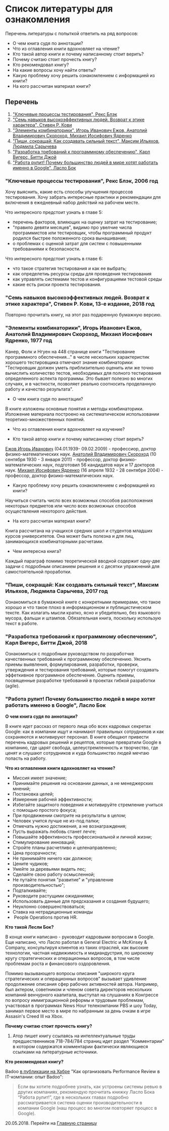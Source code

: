 # Список литературы для ознакомления

Перечень литературы с попыткой ответить на ряд вопросов:
- О чем книга судя по аннотации?
- Что из оглавления книги вдохновляет на чтение?
- Кто такой автор книги и почему написанному стоит верить? 
- Почему считаю стоит прочесть книгу?
- Кто рекомендовал книгу?
- На какие вопросы хочу найти ответы?
- Какую проблему хочу решить ознакомлением с информацией из книги?
- На кого рассчитан материал книги?

## Перечень

1. ["Ключевые процессы тестирования", Рекс Блэк](#black)
2. ["Семь навыков высокоэффективных людей. Возврат к этике характера", Стивен Р. Кови](#covey)
3. ["Элементы комбинаторики", Игорь Иванович Ежов, Анатолий Владимирович Скороход, Михаил Иосифович Ядренко](#elem_combinat)
4. ["Пиши, сокращай: Как создавать сильный текст", Максим Ильяхов, Людмила Сарычева](#write_cut)
5. ["Разработка требований к программному обеспечению", Карл Вигерс, Битти Джой](#dev_requir)
6. ["Работа рулит! Почему большинство людей в мире хотят работать именно в Google", Ласло Бок](#laslo)

### "Ключевые процессы тестирования", Рекс Блэк, 2006 год <a name="black"></a>

Хочу выяснить, какие есть способы улучшения процессов тестирования. Хочу забрать интересные практики и рекомендации для включения в ежедневный набор действий на рабочем месте.

Что интересного предстоит узнать в главе 5:
- перечень факторов, влияющих на оценку затрат на тестирование;
- "правило девяти месяцев", видимо про увелчие числа программистов или тестировщик, чтобы программный продукт родился быстрее положенного срока вынашивания;
- о проблемах с оценкой затрат для систем с повышенными требованиями к безопасности.

Что интересного предстоит узнать в главе 6:
- что такое стратегия тестирования и как ее выбрать;
- как определетиь ресурсы среды для проведения тестирования
- как управлять системами тестов и конфигурациями тестовой среды
- какие есть риски проекта тестирования.

### "Семь навыков высокоэффективных людей. Возврат к этике характера", Стивен Р. Кови, 13-е издание, 2018 год <a name="covey"></a>

Повторно прочитать книгу, на этот раз подаренную бумажную версию.

### "Элементы комбинаторики", Игорь Иванович Ежов, Анатолий Владимирович Скороход, Михаил Иосифович Ядренко, 1977 год <a name="elem_combinat">

Канер, Фолк и Нгуен на 448 странице книги "Тестирование программного обеспечения..." в числе нескольких характеристик хорошего тестировщика отмечают знание комбинаторики: "Тестировщик должен уметь приблизительно оценить или же точно вычислить количество тестов, необходимых для полного тестирования определенного аспекта программы. Это бывает полезно во многих случаях, и в частности, позволяет реально соотносить проделанную работу и качество результата".

- О чем книга судя по аннотации?

В книге изложены основные понятия и методы комбинаторики. Изложение материала построено на систематическом использовании теоретико-множественных понятий.

- Что из оглавления книги вдохновляет на изучение?

- Кто такой автор книги и почему написанному стоит верить?

[Ежов Игорь Иванович](http://eu.univ.kiev.ua/departments/teoriyi-ymovirnostey-statystyk/ezhov-igor-ivanovych-/) (04.01.1939- 09.02.2009) - профессиор, доктор физико-математических наук. [Анатолий Владимирович Скороход](https://ru.wikipedia.org/wiki/%D0%A1%D0%BA%D0%BE%D1%80%D0%BE%D1%85%D0%BE%D0%B4,_%D0%90%D0%BD%D0%B0%D1%82%D0%BE%D0%BB%D0%B8%D0%B9_%D0%92%D0%BB%D0%B0%D0%B4%D0%B8%D0%BC%D0%B8%D1%80%D0%BE%D0%B2%D0%B8%D1%87) (10 сентября 1930 - 3 января 2011) - профессор, доктор физико-математических наук, подготовил 56 кандидатов наук и 17 докторов наук. [Михаил Иосифович Ядренко](https://ru.wikipedia.org/wiki/%D0%AF%D0%B4%D1%80%D0%B5%D0%BD%D0%BA%D0%BE,_%D0%9C%D0%B8%D1%85%D0%B0%D0%B8%D0%BB_%D0%98%D0%BE%D1%81%D0%B8%D1%84%D0%BE%D0%B2%D0%B8%D1%87) (16 апреля 1932 - 28 сентября 2004) - профессор, доктор физико-математических наук. 

- Какую проблему хочу решить ознакомлением с информацией из книги?

Научиться считать число всех возможных способов расположения некоторых предметов или число всех возможных способов осуществления некоторого действия. 

- На кого рассчитан материал книги?

Книга рассчитана на учащихся средних школ и студентов младших курсов университетов. Она может быть полезна и для лиц, занимающихся комбинаторными расчетами.

- Чем интересна книга?

Каждый параграф помимо теоретической вводной содержит одну-две задачи с подробным описанием решения и с десятки упражнений для самостоятельной проработки.

### "Пиши, сокращай: Как создавать сильный текст", Максим Ильяхов, Людмила Сарычева, 2017 год <a name="write_cut">

Ознакомиться в бумажной книге с конкретными примерами, что такое хорошо и что такое плохо в информационном и публицистическом тексте. Как излагать мысли кратко, ясно и убедительно, без языкового мусора, фальши и штампов. Обязательная книга, поскольку использую текст в работе.

### "Разработка требований к программному обеспечению", Карл Вигерс, Битти Джой, 2018 <a name="dev_requir">

Ознакомиться с подробным руководством по разработчке качественных требований к программному обеспечению. Уяснить приемы выявления, формулирования, разработки, проверки, утверждения и тестирования требований, которые помогут создавать эффеткивное программное обеспечение. Оценить приемы, посвященные разработке требований в проектах гибкой разработки (agile).

### "Работа рулит! Почему большинство людей в мире хотят работать именно в Google", Ласло Бок <a name="laslo">

**О чем книга судя по аннотации?**

В книге идет рассказ от первого лица обо всех кадровых секретах Google: как в компании ищут и нанимают правильных сотрудников и как сохраняются и мотивируют персонал. В книге обещают привести перечень кадровых решений и рецептов, которые превратили Google в компанию, где царят свобода, целеустремленность и творчество, где ценят и слушают сотрудников и куда большинство людей мечтаю попасть на работу.

**Что из оглавления книги вдохновляет на чтение?**

- Миссия имеет значение;
- Принимайте решения на основании данных, а не менеджерских мнений;
- Постановка целей;
- Измерение рабочей эффективности;
- Избегайте защитного поведения и мотивируйте стремление учиться с помощью простого фокуса;
- При продвижении смотрите на результаты в целом;
- Человек учится лучше не из-под палки;
- Отмечать нужно достижения, а не вознаграждения;
- Пусть выражать любовь станет лечге;
- Повышайте эффективность профессиональной и личной жизни;
- Стимулирование инноваций;
- Стройте планы расчетливо и целенаправленно;
- Цена прозрачности;
- Не принимайте ничего как должное;
- Цените чудиков;
- Умейте за деревьями видеть лес;
- Сделайте свою работу осмысленной;
- Не путайте понятия "развитие" и "управление производительностью";
- Подталкивайте;
- Руководите растущими ожиданиями;
- Использовать данные для предсказания и создания будущего;
- Неуклонно совершенствоваться;
- Ставка на нетрадиционные команды
-  People Operations против HR.

**Кто такой Лесли Бок?**

В конце книги написано - руководит кадровыми вопросам в Google. Еще написано, что Ласло работал в General Electric и McKinsey & Company, консультируя клиентов из таких отраслей, как высокие технологии, частная недвижимость и мидиандустрия, по широкому кругу стратегических и операционных вопросов, в том числе проблемам роста и финансового оздоровления.

Помимо вызывающего вопросы описания "широкого круга стратегических и операционных вопросов" вызывает удивление продолжение описания сфер рабочих активностей автора. Например, был актером, советником и членом совета директоров нескольких компаний венчурного каапитала, выступал на слушаниях в Конгрессе по вопросу иммиграционной реформы и трудовым проблемам, участвовал в программах News Hour телекомпании PBS и шоу Today, занимал первое место в мире по набранным за день очкам в игре Assasin's Creed III на Xbox.

**Почему считаю стоит прочесть книгу?**

1. Атор пишет книгу ссылаясь на интеллектуальные труды предшественников 718-784/784 страниц идет раздел "Комментарии" в котором содержатся комментарии фактически являющиеся ссылками на литературные источники. 

**Кто рекомендовал книгу?**

Badoo [в публикации на Хабре](https://habr.com/company/badoo/blog/331570/) "Как организовать Performance Review в IT-компании: опыт Badoo":

> Если вы хотите подробнее узнать, как устроены системы ревью в других компаниях, рекомендую прочитать книжку Ласло Бока “Работа рулит!”, где в нескольких главах подробно рассматривается система оценки производительности в компании Google (наш процесс во многом повторяет процесс в Google).

20.05.2018. Перейти на [Главную страницу](./)